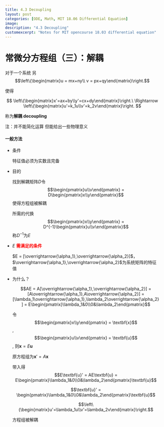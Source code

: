 ```yaml
---
title: 4.3 Decoupling
layout: post
categories: [ODE, Math, MIT 18.06 Differential Equation]
image: 
description: "4.3 Decoupling"
customexcerpt: "Notes for MIT opencourse 18.03 differential equation"
---
```


# 常微分方程组（三）：解耦


对于一个系统 另$$\left\{\begin{matrix}u = mx+ny\\ v = px+qy\end{matrix}\right.$$

使得

$$
\left\{\begin{matrix}x'=ax+by\\y'=cx+dy\end{matrix}\right.\ \Rightarrow \left\{\begin{matrix}u'=k_1u\\v'=k_2v\end{matrix}\right.
$$

称为**解耦 decoupling**

注：并不能简化运算 但能给出一些物理意义

#### 一般方法

- 条件

  特征值必须为实数且完备

- 目的

  找到解耦矩阵$D$令$$\begin{pmatrix}u\\v\end{pmatrix} = D\begin{pmatrix}x\\y\end{pmatrix}$$使得方程组被解耦

  所需的代换 $$\begin{pmatrix}x\\y\end{pmatrix} = D^{-1}\begin{pmatrix}u\\v\end{pmatrix}$$ 称$D^{-1}$为$E$

- $E$ <span style = "color:red;font-weight:bold">需满足的条件</span>

  $E = [\overrightarrow{\alpha_1},\overrightarrow{\alpha_2}]$，$\overrightarrow{\alpha_1},\overrightarrow{\alpha_2}$为系统矩阵的特征值

- 为什么？

  $$AE = A[\overrightarrow{\alpha_1},\overrightarrow{\alpha_2}] = [A\overrightarrow{\alpha_1},A\overrightarrow{\alpha_2}] = [\lambda_1\overrightarrow{\alpha_1},\lambda_2\overrightarrow{\alpha_2}] = E\begin{pmatrix}\lambda_1&0\\0&\lambda_2\end{pmatrix}$$

  令$$\begin{pmatrix}x\\y\end{pmatrix} = \textbf{x}$$, $$\begin{pmatrix}u\\v\end{pmatrix} = \textbf{u}$$, 则$\textbf{x} = E\textbf{u}$

  原方程组为$\textbf{x}' = A\textbf{x}$

  带入得 $$E\textbf{u}' = AE\textbf{u} = E\begin{pmatrix}\lambda_1&0\\0&\lambda_2\end{pmatrix}\textbf{u}$$

  $$\textbf{u}' = \begin{pmatrix}\lambda_1&0\\0&\lambda_2\end{pmatrix}\textbf{u}$$

  $$\left\{\begin{matrix}u'=\lambda_1u\\v'=\lambda_2v\end{matrix}\right.$$

  方程组被解耦